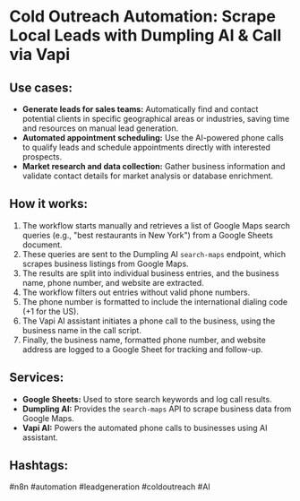 # Cold Outreach Automation: Scrape Local Leads with Dumpling AI & Call via Vapi

## Use cases:

- **Generate leads for sales teams:** Automatically find and contact potential clients in specific geographical areas or industries, saving time and resources on manual lead generation.
- **Automated appointment scheduling:** Use the AI-powered phone calls to qualify leads and schedule appointments directly with interested prospects.
- **Market research and data collection:** Gather business information and validate contact details for market analysis or database enrichment.

## How it works:

1.  The workflow starts manually and retrieves a list of Google Maps search queries (e.g., "best restaurants in New York") from a Google Sheets document.
2.  These queries are sent to the Dumpling AI `search-maps` endpoint, which scrapes business listings from Google Maps.
3.  The results are split into individual business entries, and the business name, phone number, and website are extracted.
4.  The workflow filters out entries without valid phone numbers.
5.  The phone number is formatted to include the international dialing code (+1 for the US).
6.  The Vapi AI assistant initiates a phone call to the business, using the business name in the call script.
7.  Finally, the business name, formatted phone number, and website address are logged to a Google Sheet for tracking and follow-up.

## Services:

-   **Google Sheets:** Used to store search keywords and log call results.
-   **Dumpling AI:** Provides the `search-maps` API to scrape business data from Google Maps.
-   **Vapi AI:** Powers the automated phone calls to businesses using AI assistant.

## Hashtags:

#n8n #automation #leadgeneration #coldoutreach #AI
